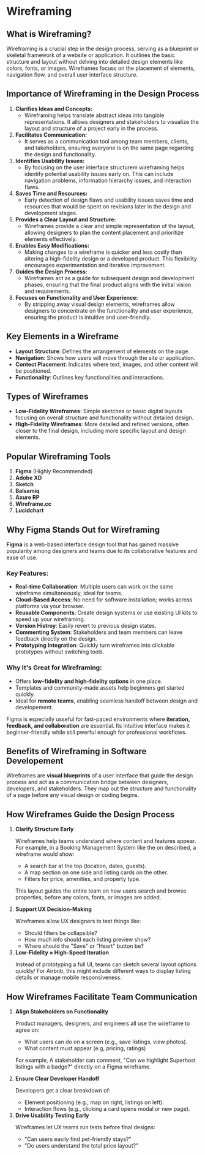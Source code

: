 # Wireframing

<section>
  <h1>What is Wireframing?</h1>
  <p>
    Wireframing is a crucial step in the design process, serving as a blueprint or skeletal framework of a website or application. It outlines the basic structure and layout without delving into detailed design elements like colors, fonts, or images. Wireframes focuss on the placement of elements, navigation flow, and overall user interface structure.
  </p>
</section>

<section>
  <h1>Importance of Wireframing in the Design Process</h1>
  <ol>
    <li>
      <strong>Clarifies Ideas and Concepts:</strong>
      <ul>
        <li>Wireframing helps translate abstract ideas into tangible representations. It allows designers and stakeholders to visualize the layout and structure of a project early in the process.</li>
      </ul>
    </li>
    <li>
      <strong>Facilitates Communication:</strong>
      <ul>
        <li>It serves as a communication tool among team members, clients, and takeholders, ensuring everyone is on the same page regarding the design and functionality.</li>
      </ul>
    </li>
    <li>
      <strong>Identifies Usability Issues:</strong>
      <ul>
        <li>By focusing on the user interface structurem wireframing helps identify potential usability issues early on. This can include navigation problems, information hierarchy issues, and interaction flaws.</li>
      </ul>
    </li>
    <li>
      <strong>Saves Time and Resources:</strong>
      <ul>
        <li>Early detection of design flaws and usability issues saves time and resources that would be spent on revisions later in the design and development stages.</li>
      </ul>
    </li>
    <li>
      <strong>Provides a Clear Layout and Structure:</strong>
      <ul>
        <li>Wireframes provide a clear and simple representation of the layout, allowing designers to plan the content placement and prioritize elements effectively.</li>
      </ul>
    </li>
    <li>
      <strong>Enables Easy Modifications:</strong>
      <ul>
        <li>Making changes to a wireframe is quicker and less costly than altering a high-fidelity design or a developed product. This flexibility encourages experimentation and iterative improvement.</li>
      </ul>
    </li>
    <li>
      <strong>Guides the Design Process:</strong>
      <ul>
        <li>Wireframes act as a guide for subsequent design and development phases, ensuring that the final product aligns with the initial vision and requirements.</li>
      </ul>
    </li>
    <li>
      <strong>Focuses on Functionality and User Experience:</strong>
      <ul>
        <li>By stripping away visual design elements, wireframes allow designers to concentrate on the functionality and user experience, ensuring the product is intuitive and user-friendly.</li>
      </ul>
    </li>
  </ol>
</section>

<section>
  <h1>Key Elements in a Wireframe</h1>
  <ul>
    <li><strong>Layout Structure</strong>: Defines the arrangement of elements on the page.</li>
    <li><strong>Navigation</strong>: Shows how users will move through the site or application.</li>
    <li><strong>Contect Placement</strong>: Indicates where text, images, and other content will be positioned.</li>
    <li><strong>Functionality</strong>: Outlines key functionalities and interactions.</li>
  </ul>
</section>

<section>
  <h1>Types of Wireframes</h1>
  <ul>
    <li><strong>Low-Fidelity Wireframes</strong>: Simple sketches or basic digital layouts focusing on overall structure and functionality without detailed design.</li>
    <li><strong>High-Fidelity Wireframes</strong>: More detailed and refined versions, often closer to the final design, including more specific layout and design elements.</li>
  </ul>
</section>

<section>
  <h1>Popular Wireframing Tools</h1>
  <ol>
    <li><strong>Figma</strong> (Highly Recommended) </li>
    <li><strong>Adobe XD</strong></li>
    <li><strong>Sketch</strong></li>
    <li><strong>Balsamiq</strong></li>
    <li><strong>Axure RP</strong></li>
    <li><strong>Wireframe.cc</strong></li>
    <li><strong>Lucidchart</strong></li>
  </ol>
    <div>
    <h2>Why Figma Stands Out for Wireframing</h2>
      <p>
        <strong>Figma</strong> is a web-based interface design tool that has gained massive popularity among designers and teams due to its collaborative features and ease of use.
      </p>
      <h3>
        Key Features:
      </h3>
      <ul>
        <li><strong>Real-time Collaboration</strong>: Multiple users can work on the same wireframe simultaneously, ideal for teams.</li>
        <li><strong>Cloud-Based Access</strong>: No need for software installation; works across platforms via your browser.</li>
        <li><strong>Reusable Components</strong>: Create design systems or use existing UI kits to speed up your wireframing.</li>
        <li><strong>Version Histroy</strong>: Easily revert to previous design states.</li>
        <li><strong>Commenting System</strong>: Stakeholders and team members can leave feedback directly on the design.</li>
        <li><strong>Prototyping Integration</strong>: Quickly turn wireframes into clickable prototypes without switching tools.</li>
      </ul>
      <h3>
        Why It's Great for Wireframing:
      </h3>
      <ul>
        <li>Offers <strong>low-fidelity and high-fidelity options</strong> in one place.</li>
        <li>Templates and community-made assets help beginners get started quickly.</li>
        <li>Ideal for <strong>remote teams</strong>, enabling seamless handoff between design and developement.</li>
      </ul>
      <p>
        Figma is especially usseful for fast-paced environments where <strong>iteration, feedback, and collaboration</strong> are essential. Its intuitive interface makes it beginner-friendly while still pwerful enough for professional workflows.
      </p>
    </div>
</section>

<section>
  <h1>Benefits of Wireframing in Software Developement</h1>
  <p>
    Wireframes are <strong>visual blueprints</strong> of a user interface that guide the design process and act as a communication bridge between designers, developers, and stakeholders. They map out the structure and functionality of a page before any visual design or coding begins.
  </p>
  <div>
    <h2>How Wireframes Guide the Design Process</h2>
    <ol>
      <li>
        <strong>Clarify Structure Early</strong>
        <p>
          Wireframes help teams understand where content and features appear. For example, in a Booking Management System like the on described, a wireframe would show:
          <ul>
            <li>A search bar at the top (location, dates, guests).</li>
            <li>A map section on one side and listing cards on the other.</li>
            <li>Filters for price, amenities, and property type.</li>
          </ul>
        </p>  
      </li>
              <p>This layout guides the entire team on how users search and browse properties, before any colors, fonts, or images are added. </p>
      <li>
        <strong>Support UX Decision-Making</strong>
        <p>Wireframes allow UX designers to test things like:</p>
        <ul>
          <li>Should filters be collapsible?</li>
          <li>How much info should each listing preview show?</li>
          <li>Where should the "Save" or "Heart" button be?</li>
        </ul>
      </li>
      <li>
        <strong>Low-Fidelity = High-Speed Iteration</strong>
        <p>Instead of prototyping a full UI, teams can sketch several layout options quickly/ For Airbnb, this might include different ways to display listing details or manage mobile responsiveness.</p>
      </li>
    </ol>
  </div>
</section>

<section>
  <h1>How Wireframes Facilitate Team Communication</h1>
    <div>
      <ol>
        <li>
          <strong>Align Stakeholders on Functionality</strong>
        </li>
        <p>Product managers, designers, and engineers all use the wireframe to agree on:</p>
        <ul>
          <li>What users can do on a screen (e.g., save listings, view photos).</li>
          <li>What content must appear (e.g, pricing, ratings)</li>
        </ul>
        <p>For example, A stakeholder can comment, "Can we highlight Superhost listings with a badge?" directly on a Figma wireframe.</p>
        <li>
          <strong>Ensure Clear Developer Handoff</strong>
        </li>
        <p>Developers get a clear breakdown of:</p>
        <ul>
          <li>Element positioning (e.g., map on right, listings on left).</li>
          <li>Interaction flows (e.g., clicking a card opens modal or new page).</li>
        </ul>
        <li>
          <strong>Drive Usability Testing Early</strong>
        </li>
        <p>Wireframes let UX teams run tests before final designs:</p>
        <ul>
          <li>"Can users easily find pet-friendly stays?"</li>
          <li>"Do users understand the total price layout?"</li>
        </ul>
      </ol>
    </div>
</section>
